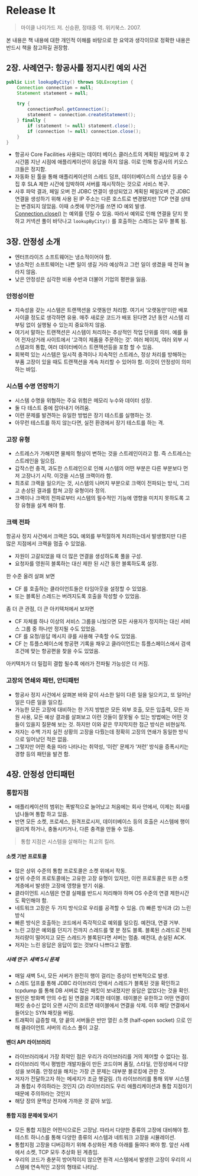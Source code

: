 # Release It

> 마이클 나이가드 저. 신승환, 정태중 역. 위키북스. 2007.

본 내용은 책 내용에 대한 개인적 이해를 바탕으로 한 요약과 생각이므로 정확한 내용은 반드시 책을 참고하길 권장함.

## 2장. 사례연구: 항공사를 정지시킨 예외 사건
```java
public List lookupByCity() throws SQLException {
    Connection connection = null;
    Statement statement = null;

    try {
        connectionPool.getConnection();
        statement = connection.createStatement();
    } finally {
        if (statement != null) statement.close();
        if (connection != null) connection.close();
    }
}
```
- 항공사 Core Facilities 사용되는 데이터 베이스 클러스트의 계획된 페일오버 후 2시간쯤 지난 시점에 애플리케이션이 응답을 하지 않음. 이로 인해 항공사의 키오스크들은 정지함.
- 자동화 된 툴을 통해 애플리케이션의 스레드 덤프, 데이터베이스의 스냅샷 등을 수집 후 SLA 제한 시간에 임박하여 서버를 재시작하는 것으로 서비스 복구.
- 사후 파악 결과, 페일 오버 전 JDBC 연결이 생성되었고 계획된 페일오버 간 JDBC 연결을 생성하기 위해 사용 된 IP 주소는 다른 호스트로 변경됐지만 TCP 연결 상태는 변경되지 않았음. 이때 소켓에 무언가를 쓰면 IO 예외 발생. [Connection.close()](https://docs.oracle.com/javase/8/docs/api/java/sql/Connection.html#close--) 는 예외를 던질 수 있음.  따라서 예외로 인해 연결을 닫지 못하고 커넥션 풀이 바닥나고 `lookupByCity()` 를 호출하는 스레드는 모두 블록 됨.

## 3장. 안정성 소개
- 엔터프라이즈 소프트웨어는 냉소적이어야 함.
- 냉소적인 소프트웨어는 나쁜 일이 생길 거라 예상하고 그런 일이 생겼을 때 전혀 놀라지 않음.
- 낮은 안정성은 심각한 비용 수반과 더불어 기업의 평판을 잃음.

### 안정성이란
- 지속성을 갖는 시스템은 트랜잭션을 오랫동안 처리함. 여기서 ‘오랫동안’이란 배포 사이클 정도로 생각하면 유용. 매주 새로운 코드가 배포 된다면 2년 동안 시스템 리부팅 없이 실행될 수 있는지 중요하지 않음.
- 여기서 말하는 트랜잭션은 시스템이 처리하는 추상적인 작업 단위를 의미. 예를 들어 전자상거래 사이트에서 ‘고객이 제품을 주문하는 것’. 여러 페이지, 여러 외부 시스템과의 통합, 여러 데이터베이스 트랜잭션등을 포함 할 수 있음.
- 회복력 있는 시스템은 일시적 충격이나 지속적인 스트레스, 정상 처리를 방해하는 부품 고장이 있을 때도 트랜잭션을 계속 처리할 수 있어야 함. 이것이 안정성이 의미하는 바임.

### 시스템 수명 연장하기
- 시스템 수명을 위협하는 주요 위험은 메모리 누수와 데이터 성장.
- 둘 다 테스트 중에 잡아내기 어려움.
- 이런 문제를 발견하는 유일한 방법은 장기 테스트를 실행하는 것.
- 아무런 테스트를 하지 않는다면, 실전 환경에서 장기 테스트를 하는 격.

### 고장 유형
- 스트레스가 가해지면 물체의 형상이 변하는 것을 스트레인이라고 함. 즉 스트레스는 스트레인을 일으킴.
- 갑작스런 충격, 과도한 스트레인으로 인해 시스템의 어떤 부분은 다른 부분보다 먼저 고장나기 시작. 이것을 시스템 크랙이라 함. 
- 최초로 크랙을 일으키는 것, 시스템의 나머지 부분으로 크랙이 전파되는 방식, 그리고 손상된 결과를 합쳐 고장 유형이라 정의.
- 크랙이나 크랙의 전파로부터 시스템의 필수적인 기능에 영향을 미치지 못하도록 고장 유형을 설계 해야 함.

### 크랙 전파
항공사 정지 사건에서 크랙은 SQL 예외를 부적절하게 처리하는데서 발생했지만 다른 많은 지점에서 크랙을 멈출 수 있었음.
- 자원이 고갈되었을 때 더 많은 연결을 생성하도록 풀을 구성.
- 요청자를 영원히 블록하는 대신 제한 된 시간 동안 블록하도록 설정.

한 수준 올려 살펴 보면
- CF 를 호출하는 클라이언트들은 타임아웃을 설정할 수 있었음.
- 또는 블록된 스레드는 버려지도록 호출을 작성할 수 있었음.

좀 더 큰 관점, 더 큰 아키텍처에서 보자면
- CF 자체를 하나 이상의 서비스 그룹을 나눴으면 모든 사용자가 정지하는 대신 서비스 그룹 중 하나만 정지될 수도 있었음.
- CF 를 요청/응답 메시지 큐를 사용해 구축할 수도 있었음.
- CF 는 튜플스페이스에 항공편 기록을 채우고 클라이언트는 튜플스페이스에서 검색 조건에 맞는 항공편을 찾을 수도 있었음.

아키텍처가 더 밀접히 결합 될수록 에러가 전파될 가능성은 더 커짐.

### 고장의 연쇄와 패턴, 안티패턴
- 항공사 정지 사건에서 살펴본 바와 같이 사소한 일이 다른 일을 일으키고, 또 일어난 일은 다른 일을 일으킴.
- 가능한 모든 고장에 대비하는 한 가지 방법은 모든 외부 호출, 모든 입출력, 모든 자원 사용, 모든 예상 결과를 살펴보고 이런 것들이 잘못될 수 있는 방법에는 어떤 것들이 있을지 질문해 보는 것. 하지만 이와 같은 무지막지한 접근 방식은 비현실적.
- 저자는 수백 가지 실전 상황의 고장을 다뤘는데 정확히 고장의 연쇄가 동일한 방식으로 일어났던 적은 없음.
- 그렇지만 어떤 축을 따라 나타나는 취약성, ‘이런’ 문제가 ‘저런’ 방식을 증폭시키는 경향 등의 패턴을 발견 함.


## 4장. 안정성 안티패턴
### 통합지점
- 애플리케이션의 범위는 폭발적으로 늘어났고 처음에는 회사 안에서, 이제는 회사를 넘나들며 통합 하고 있음.
- 반면 모든 소켓, 프로세스, 원격프로시저, 데이터베이스 등의 호출은 시스템에 행이 걸리게 하거나, 충돌시키거나, 다른 충격을 만들 수 있음.

> 통합 지점은 시스템을 살해하는 최고의 킬러.

#### 소켓 기반 프로토콜
- 많은 상위 수준의 통합 프로토콜은 소켓 위에서 작동.
- 상위 수준의 프로토콜에는 고유한 고장 유형이 있지만, 이런 프로토콜은 또한 소켓 계층에서 발생한 고장에 영향을 받기 쉬움.
- 클라이언트 시스템은 연결 실패를 반드시 처리해야 하며 OS 수준의 연결 제한시간도 확인해야 함.
- 네트워크 고장은 두 가지 방식으로 우리를 공격할 수 있음. (1) 빠른 방식과 (2) 느린 방식
- 빠른 방식은 호출하는 코드에서 즉각적으로 예외를 일으킴. 예컨대, 연결 거부.
- 느린 고장은 예외를 던지기 전까지 스레드를 몇 분 정도 블록. 블록된 스레드로 전체 처리량이 떨어지고 모든 스레드가 블록된다면 서버는 멈춤. 예컨대, 손실된 ACK.
- 저자는 느린 응답은 응답이 없는 것보다 나쁘다고 말함.

##### 사례 연구: 새벽 5시 문제
- 매일 새벽 5시, 모든 서버가 완전히 행이 걸리는 증상이 반복적으로 발생.
- 스레드 덤프를 통해 JDBC 라이브러리 안에서 스레드가 블록된 것을 확인하고 tcpdump 를 통해 DB 서버로 많은 패킷이 보내졌지만 응답은 없었다는 것을 확인.
- 원인은 방화벽 안의 수립 된 연결을 기록한 테이블. 테이블은 유한하고 어떤 연결이 패킷 송수신 없이 오랜 시간이 흐르면 테이블에서 연결을 삭제. 이후 해당 연결에서 들어오는 SYN 패킷을 버림.
- 트래픽이 급증할 때, 양 끝의 서버들은 반만 열린 소켓 (half-open socket) 으로 인해 클라이언트 서버의 리소스 풀이 고갈.

#### 벤더 API 라이브러리
- 라이브러리에서 가장 최악인 점은 우리가 라이브러리를 거의 제어할 수 없다는 점.
- 라이브러리 역시 평범한 개발자들이 만든 코드이며 품질, 스타일, 안정성에서 다양성을 보여줌. 안정성을 해치는 가장 큰 문제는 대부분 블로킹에 관한 것.
- 저자가 전달하고자 하는 메세지가 조금 헷갈림. (1) 라이브러리를 통해 외부 시스템과 통합시 주의하라는 것인지 (2) 라이브리러도 우리 애플리케이션과 통합 지점이기 때문에 주의하라는 것인지
- 해당 장의 문맥상 전자에 가까운 것 같아 보임.

#### 통합 지점 문제에 맞서기
- 모든 통합 지점은 어떤식으로든 고장남. 따라서 다양한 종류의 고장에 대비해야 함. 테스트 하니스를 통해 다양한 종류의 시스템과 네트워크 고장을 시뮬레이션.
- 통합지점 고장을 디버깅하기 위해 추상화된 계층 아래를 들여다 봐야 함. 앞선 사례에서 소켓,  TCP 모두 추상화 된 계층임.
- 우리의 코드가 충분히 방어적이지 않으면 원격 시스템에서 발생한 고장이 우리의 시스템에 연속적인 고장의 형태로 나타남.
